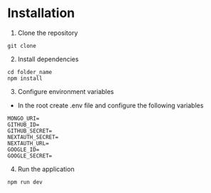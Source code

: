 # Installation
1. Clone the repository

```
git clone
```

2. Install dependencies

```
cd folder_name
npm install
```

3. Configure environment variables
- In the root create .env file and configure the following variables

```
MONGO_URI=
GITHUB_ID=
GITHUB_SECRET=
NEXTAUTH_SECRET=
NEXTAUTH_URL=
GOOGLE_ID=
GOOGLE_SECRET=
```

4. Run the application

```
npm run dev
```
